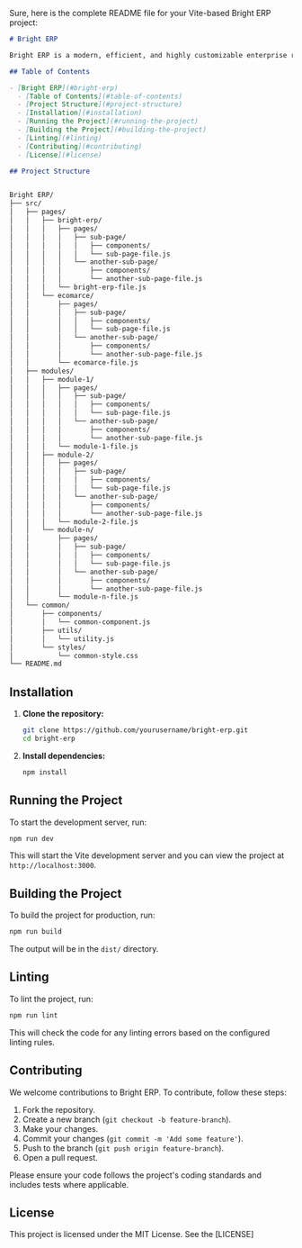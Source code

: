 Sure, here is the complete README file for your Vite-based Bright ERP project:

```markdown
# Bright ERP

Bright ERP is a modern, efficient, and highly customizable enterprise resource planning (ERP) application. This project is built using Vite, a fast build tool for modern web projects.

## Table of Contents

- [Bright ERP](#bright-erp)
  - [Table of Contents](#table-of-contents)
  - [Project Structure](#project-structure)
  - [Installation](#installation)
  - [Running the Project](#running-the-project)
  - [Building the Project](#building-the-project)
  - [Linting](#linting)
  - [Contributing](#contributing)
  - [License](#license)

## Project Structure


Bright ERP/
├── src/
│   ├── pages/
│   │   ├── bright-erp/
│   │   │   ├── pages/
│   │   │   │   ├── sub-page/
│   │   │   │   │   ├── components/
│   │   │   │   │   └── sub-page-file.js
│   │   │   │   └── another-sub-page/
│   │   │   │       ├── components/
│   │   │   │       └── another-sub-page-file.js
│   │   │   └── bright-erp-file.js
│   │   └── ecomarce/
│   │       ├── pages/
│   │       │   ├── sub-page/
│   │       │   │   ├── components/
│   │       │   │   └── sub-page-file.js
│   │       │   └── another-sub-page/
│   │       │       ├── components/
│   │       │       └── another-sub-page-file.js
│   │       └── ecomarce-file.js
│   ├── modules/
│   │   ├── module-1/
│   │   │   ├── pages/
│   │   │   │   ├── sub-page/
│   │   │   │   │   ├── components/
│   │   │   │   │   └── sub-page-file.js
│   │   │   │   └── another-sub-page/
│   │   │   │       ├── components/
│   │   │   │       └── another-sub-page-file.js
│   │   │   └── module-1-file.js
│   │   ├── module-2/
│   │   │   ├── pages/
│   │   │   │   ├── sub-page/
│   │   │   │   │   ├── components/
│   │   │   │   │   └── sub-page-file.js
│   │   │   │   └── another-sub-page/
│   │   │   │       ├── components/
│   │   │   │       └── another-sub-page-file.js
│   │   │   └── module-2-file.js
│   │   └── module-n/
│   │       ├── pages/
│   │       │   ├── sub-page/
│   │       │   │   ├── components/
│   │       │   │   └── sub-page-file.js
│   │       │   └── another-sub-page/
│   │       │       ├── components/
│   │       │       └── another-sub-page-file.js
│   │       └── module-n-file.js
│   └── common/
│       ├── components/
│       │   └── common-component.js
│       ├── utils/
│       │   └── utility.js
│       └── styles/
│           └── common-style.css
└── README.md
```

## Installation

1. **Clone the repository:**
   ```sh
   git clone https://github.com/yourusername/bright-erp.git
   cd bright-erp
   ```

2. **Install dependencies:**
   ```sh
   npm install
   ```

## Running the Project

To start the development server, run:
```sh
npm run dev
```
This will start the Vite development server and you can view the project at `http://localhost:3000`.

## Building the Project

To build the project for production, run:
```sh
npm run build
```
The output will be in the `dist/` directory.

## Linting

To lint the project, run:
```sh
npm run lint
```
This will check the code for any linting errors based on the configured linting rules.

## Contributing

We welcome contributions to Bright ERP. To contribute, follow these steps:

1. Fork the repository.
2. Create a new branch (`git checkout -b feature-branch`).
3. Make your changes.
4. Commit your changes (`git commit -m 'Add some feature'`).
5. Push to the branch (`git push origin feature-branch`).
6. Open a pull request.

Please ensure your code follows the project's coding standards and includes tests where applicable.

## License

This project is licensed under the MIT License. See the [LICENSE]
